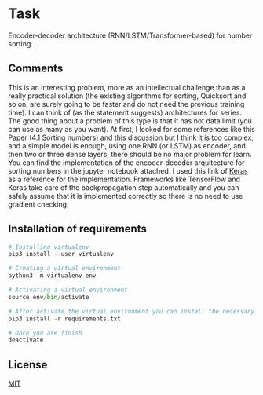 # Task

Encoder-decoder architecture (RNN/LSTM/Transformer-based) for number sorting.

## Comments
This is an interesting problem, more as an intellectual challenge than as a really practical solution (the existing algorithms for sorting, Quicksort and so on, are surely going to be faster and do not need the previous training time). I can think of (as the statement suggests) architectures for series. The good thing about a problem of this type is that it has not
data limit (you can use as many as you want). At first, I looked for some references like this [Paper](https://arxiv.org/pdf/1812.03928.pdf) (4.1 Sorting numbers) and this [discussion](https://ai.stackexchange.com/questions/1508/which-neural-network-has-capabilities-of-sorting-input) but I think it is too complex, and a simple model is enough, using one RNN (or LSTM) as encoder, and then two or three dense layers, there should be no major problem for learn. You can find the implementation of the encoder-decoder arquitecture for sorting numbers in the jupyter notebook attached.
I used this link of [Keras](https://blog.keras.io/a-ten-minute-introduction-to-sequence-to-sequence-learning-in-keras.html) as a reference for the implementation. Frameworks like TensorFlow and Keras take care of the backpropagation step automatically and you can safely assume that it is implemented correctly so there is no need to use gradient checking.


## Installation of requirements

```python
# Installing virtualenv
pip3 install --user virtualenv

# Creating a virtual environment
python3 -m virtualenv env

# Activating a virtual environment
source env/bin/activate

# After activate the virtual environment you can install the necessary dependencies in your virtual env and use the notebook!
pip3 install -r requirements.txt

# Once you are finish 
deactivate

```

## License
[MIT](https://choosealicense.com/licenses/mit/)
